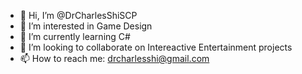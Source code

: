 - 👋 Hi, I’m @DrCharlesShiSCP
- 👀 I’m interested in Game Design
- 🌱 I’m currently learning C#
- 💞️ I’m looking to collaborate on Intereactive Entertainment projects
- 📫 How to reach me: drcharlesshi@gmail.com
